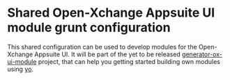 # Shared Open-Xchange Appsuite UI module grunt configuration

This shared configuration can be used to develop modules for the Open-Xchange Appsuite UI.
It will be part of the yet to be released [generator-ox-ui-module](#) project, that can
help you getting started building own modules using [yo](http://yeoman.io/).

